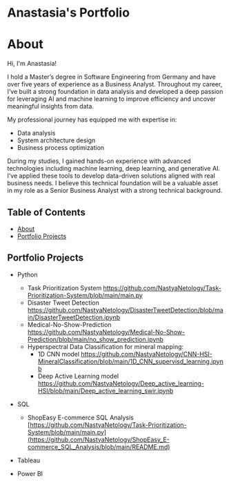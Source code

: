 # Anastasia's Portfolio
# About

Hi, I'm Anastasia!

I hold a Master’s degree in Software Engineering from Germany and have over five years of experience as a Business Analyst. Throughout my career, I’ve built a strong foundation in data analysis and developed a deep passion for leveraging AI and machine learning to improve efficiency and uncover meaningful insights from data.

My professional journey has equipped me with expertise in:

- Data analysis
- System architecture design
- Business process optimization

During my studies, I gained hands-on experience with advanced technologies including machine learning, deep learning, and generative AI. I’ve applied these tools to develop data-driven solutions aligned with real business needs. I believe this technical foundation will be a valuable asset in my role as a Senior Business Analyst with a strong technical background.

## Table of Contents
- [About](#about)
- [Portfolio Projects](#portfolio-projects)

 
## Portfolio Projects
  - Python
    - Task Prioritization System https://github.com/NastyaNetology/Task-Prioritization-System/blob/main/main.py
    - Disaster Tweet Detection https://github.com/NastyaNetology/DisasterTweetDetection/blob/main/DisasterTweetDetection.ipynb
    - Medical-No-Show-Prediction https://github.com/NastyaNetology/Medical-No-Show-Prediction/blob/main/no_show_prediction.ipynb
    - Hyperspectral Data Classification for mineral mapping:
      - 1D CNN model https://github.com/NastyaNetology/CNN-HSI-MineralClassification/blob/main/1D_CNN_supervisd_learning.ipynb
      - Deep Active Learning model https://github.com/NastyaNetology/Deep_active_learning-HSI/blob/main/Deep_active_learning_swir.ipynb
  - SQL
    - ShopEasy E-commerce SQL Analysis [https://github.com/NastyaNetology/Task-Prioritization-System/blob/main/main.py](https://github.com/NastyaNetology/ShopEasy_E-commerce_SQL_Analysis/blob/main/README.md)
  
  
  - Tableau
  - Power BI
